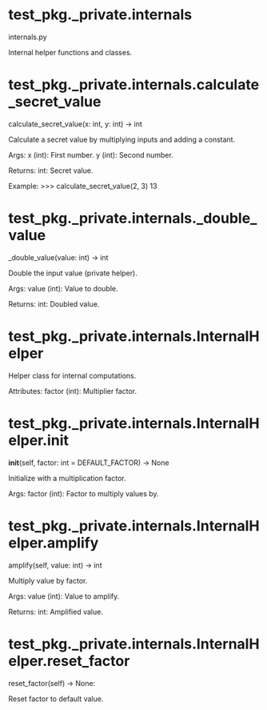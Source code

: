 # test_pkg._private.internals

internals.py

Internal helper functions and classes.

# test_pkg._private.internals.calculate_secret_value

calculate_secret_value(x: int, y: int) -> int

Calculate a secret value by multiplying inputs and adding a constant.

Args:
    x (int): First number.
    y (int): Second number.

Returns:
    int: Secret value.

Example:
    >>> calculate_secret_value(2, 3)
    13


# test_pkg._private.internals._double_value

_double_value(value: int) -> int

Double the input value (private helper).

Args:
    value (int): Value to double.

Returns:
    int: Doubled value.


# test_pkg._private.internals.InternalHelper

Helper class for internal computations.

Attributes:
    factor (int): Multiplier factor.

# test_pkg._private.internals.InternalHelper.__init__

__init__(self, factor: int = DEFAULT_FACTOR) -> None

Initialize with a multiplication factor.

Args:
    factor (int): Factor to multiply values by.

# test_pkg._private.internals.InternalHelper.amplify

amplify(self, value: int) -> int

Multiply value by factor.

Args:
    value (int): Value to amplify.

Returns:
    int: Amplified value.

# test_pkg._private.internals.InternalHelper.reset_factor

reset_factor(self) -> None:

Reset factor to default value.
